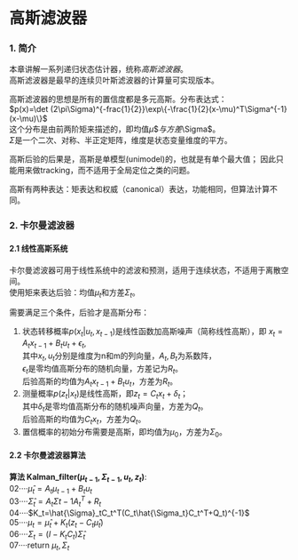 # 高斯滤波器

### 1. 简介

本章讲解一系列递归状态估计器，统称*高斯滤波器*。  
高斯滤波器是最早的连续贝叶斯滤波器的计算量可实现版本。  

高斯滤波器的思想是所有的置信度都是多元高斯。分布表达式：  
$p(x)=\det (2\pi\Sigma)^{-frac{1}{2}}\exp\{-\frac{1}{2}(x-\mu)^T\Sigma^{-1}(x-\mu)\}$  
这个分布是由前两阶矩来描述的，即均值$\mu\$与方差$\Sigma$。  
$\Sigma$是一个二次、对称、半正定矩阵，维度是状态变量维度的平方。


高斯后验的后果是，高斯是单模型(unimodel)的，也就是有单个最大值；
因此只能用来做tracking，而不适用于全局定位之类的问题。  

高斯有两种表达：矩表达和权威（canonical）表达，功能相同，但算法计算不同。

### 2. 卡尔曼滤波器

#### 2.1 线性高斯系统

卡尔曼滤波器可用于线性系统中的滤波和预测，适用于连续状态，不适用于离散空间。  
使用矩来表达后验：均值$\mu_t$和方差$\Sigma_t$。

需要满足三个条件，后验才是高斯分布：  
1. 状态转移概率$p(x_t|u_t,x_{t-1})$是线性函数加高斯噪声（简称线性高斯），即
    $x_t=A_tx_{t-1}+B_tu_t+\epsilon_t$,   
    其中$x_t, u_t$分别是维度为n和m的列向量，$A_t, B_t$为系数阵，  
    $\epsilon_t$是零均值高斯分布的随机向量，方差记为$R_t$。  
    后验高斯的均值为$A_tx_{t-1}+B_tu_t$，方差为$R_t$。  
2. 测量概率$p(z_t|x_t)$是线性高斯，即$z_t=C_tx_t+\delta_t$；  
    其中$\delta_t$是零均值高斯分布的随机噪声向量，方差为$Q_t$。  
    后验高斯的均值为$C_tx_t$，方差为$Q_t$。
3. 置信概率的初始分布需要是高斯，即均值为$\mu_0$，方差为$\Sigma_0$。

#### 2.2 卡尔曼滤波器算法

**算法 Kalman_filter($\mu_{t-1}, \Sigma_{t-1}, u_t,z_t$)**:   
02····$\hat{\mu}_t=A_t\mu_{t-1}+B_tu_t$  
03····$\hat{\Sigma}_t=A_t\Sigma{t-1}A_t^T+R_t$  
04····$K_t=\hat{\Sigma}_tC_t^T(C_t\hat{\Sigma_t}C_t^T+Q_t)^{-1}$  
05····$\mu_t=\hat{\mu}_t+K_t(z_t-C_t\hat{\mu}_t)$  
06····$\Sigma_t=(I-K_tC_t)\hat{\Sigma}_t$  
07····return $\mu_t,\Sigma_t$  


